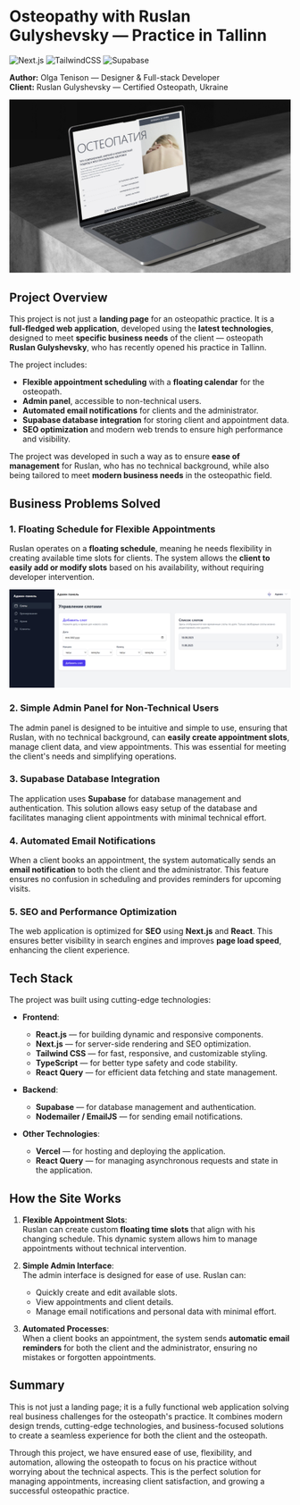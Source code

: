 # Osteopathy with Ruslan Gulyshevsky — Practice in Tallinn

![Next.js](https://img.shields.io/badge/Built%20with-Next.js-blue)
![TailwindCSS](https://img.shields.io/badge/Styled%20with-TailwindCSS-teal)
![Supabase](https://img.shields.io/badge/Backend%20with-Supabase-green)

**Author:** Olga Tenison — Designer & Full-stack Developer  
**Client:** Ruslan Gulyshevsky — Certified Osteopath, Ukraine

<p align="center">
  <img src="public\prew-osteo.jpg" alt="Project preview" width="600" />
</p>

## Project Overview

This project is not just a **landing page** for an osteopathic practice. It is a **full-fledged web application**, developed using the **latest technologies**, designed to meet **specific business needs** of the client — osteopath **Ruslan Gulyshevsky**, who has recently opened his practice in Tallinn.

The project includes:

- **Flexible appointment scheduling** with a **floating calendar** for the osteopath.
- **Admin panel**, accessible to non-technical users.
- **Automated email notifications** for clients and the administrator.
- **Supabase database integration** for storing client and appointment data.
- **SEO optimization** and modern web trends to ensure high performance and visibility.

The project was developed in such a way as to ensure **ease of management** for Ruslan, who has no technical background, while also being tailored to meet **modern business needs** in the osteopathic field.

## Business Problems Solved

### 1. **Floating Schedule for Flexible Appointments**

Ruslan operates on a **floating schedule**, meaning he needs flexibility in creating available time slots for clients. The system allows the **client to easily add or modify slots** based on his availability, without requiring developer intervention.

<p align="center">
  <img src="public\admin-prew.jpg" alt="Project preview" width="600" />
</p>

### 2. **Simple Admin Panel for Non-Technical Users**

The admin panel is designed to be intuitive and simple to use, ensuring that Ruslan, with no technical background, can **easily create appointment slots**, manage client data, and view appointments. This was essential for meeting the client's needs and simplifying operations.

### 3. **Supabase Database Integration**

The application uses **Supabase** for database management and authentication. This solution allows easy setup of the database and facilitates managing client appointments with minimal technical effort.

### 4. **Automated Email Notifications**

When a client books an appointment, the system automatically sends an **email notification** to both the client and the administrator. This feature ensures no confusion in scheduling and provides reminders for upcoming visits.

### 5. **SEO and Performance Optimization**

The web application is optimized for **SEO** using **Next.js** and **React**. This ensures better visibility in search engines and improves **page load speed**, enhancing the client experience.

## Tech Stack

The project was built using cutting-edge technologies:

- **Frontend**:

  - **React.js** — for building dynamic and responsive components.
  - **Next.js** — for server-side rendering and SEO optimization.
  - **Tailwind CSS** — for fast, responsive, and customizable styling.
  - **TypeScript** — for better type safety and code stability.
  - **React Query** — for efficient data fetching and state management.

- **Backend**:

  - **Supabase** — for database management and authentication.
  - **Nodemailer / EmailJS** — for sending email notifications.

- **Other Technologies**:
  - **Vercel** — for hosting and deploying the application.
  - **React Query** — for managing asynchronous requests and state in the application.

## How the Site Works

1. **Flexible Appointment Slots**:  
   Ruslan can create custom **floating time slots** that align with his changing schedule. This dynamic system allows him to manage appointments without technical intervention.

2. **Simple Admin Interface**:  
   The admin interface is designed for ease of use. Ruslan can:

   - Quickly create and edit available slots.
   - View appointments and client details.
   - Manage email notifications and personal data with minimal effort.

3. **Automated Processes**:  
   When a client books an appointment, the system sends **automatic email reminders** for both the client and the administrator, ensuring no mistakes or forgotten appointments.

## Summary

This is not just a landing page; it is a fully functional web application solving real business challenges for the osteopath's practice. It combines modern design trends, cutting-edge technologies, and business-focused solutions to create a seamless experience for both the client and the osteopath.

Through this project, we have ensured ease of use, flexibility, and automation, allowing the osteopath to focus on his practice without worrying about the technical aspects. This is the perfect solution for managing appointments, increasing client satisfaction, and growing a successful osteopathic practice.
